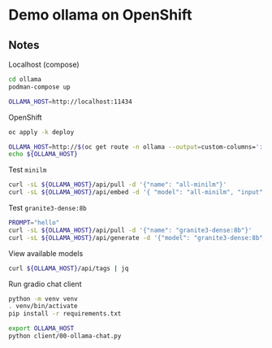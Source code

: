 # Demo ollama on OpenShift

## Notes

Localhost (compose)

```sh
cd ollama
podman-compose up

OLLAMA_HOST=http://localhost:11434
```

OpenShift

```sh
oc apply -k deploy

OLLAMA_HOST=http://$(oc get route -n ollama --output=custom-columns=':.spec.host' --no-headers)
echo ${OLLAMA_HOST}
```

Test `minilm`

```sh
curl -sL ${OLLAMA_HOST}/api/pull -d '{"name": "all-minilm"}'
curl -sL ${OLLAMA_HOST}/api/embed -d '{ "model": "all-minilm", "input": "hello" }'
```

Test `granite3-dense:8b`

```sh
PROMPT="hello"
curl -sL ${OLLAMA_HOST}/api/pull -d '{"name": "granite3-dense:8b"}'
curl -sL ${OLLAMA_HOST}/api/generate -d '{"model": "granite3-dense:8b", "prompt": "'${PROMPT}'", "stream": false }' | jq .response
```

View available models

```sh
curl ${OLLAMA_HOST}/api/tags | jq
```

Run gradio chat client

```sh
python -m venv venv
. venv/bin/activate
pip install -r requirements.txt

export OLLAMA_HOST
python client/00-ollama-chat.py
```
